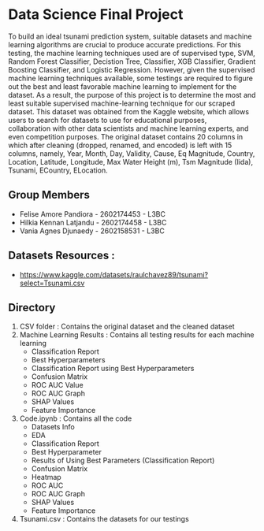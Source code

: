 # Data Science Final Project
To build an ideal tsunami prediction system, suitable datasets and machine learning algorithms are crucial to produce accurate predictions. For this testing, the machine learning techniques used are of supervised type, SVM, Random Forest Classifier, Decistion Tree, Classifier, XGB Classifier, Gradient Boosting Classifier, and Logistic Regression. However, given the supervised machine learning techniques available, some testings are required to figure out the best and least favorable machine learning to implement for the dataset. As a result, the purpose of this project is to determine the most and least suitable supervised machine-learning technique for our scraped dataset. This dataset was obtained from the Kaggle website, which allows users to search for datasets to use for educational purposes, collaboration with other data scientists and machine learning experts, and even competition purposes. The original dataset contains 20 columns in which after cleaning (dropped, renamed, and encoded) is left with 15 columns, namely, Year, Month, Day, Validity, Cause, Eq Magnitude, Country, Location, Latitude, Longitude, Max Water Height (m), Tsm Magnitude (Iida), Tsunami, ECountry, ELocation.

## Group Members
+ Felise Amore Pandiora - 2602174453 - L3BC
+ Hilkia Kennan Latjandu - 2602174458 - L3BC
+ Vania Agnes Djunaedy - 2602158531 - L3BC

## Datasets Resources : 
+ https://www.kaggle.com/datasets/raulchavez89/tsunami?select=Tsunami.csv

## Directory
1. CSV folder : Contains the original dataset and the cleaned dataset
2. Machine Learning Results : Contains all testing results for each machine learning
   - Classification Report
   - Best Hyperparameters
   - Classification Report using Best Hyperparameters
   - Confusion Matrix
   - ROC AUC Value
   - ROC AUC Graph
   - SHAP Values
   - Feature Importance
3. Code.ipynb : Contains all the code
   - Datasets Info
   - EDA
   - Classification Report
   - Best Hyperparameter
   - Results of Using Best Parameters (Classification Report)
   - Confusion Matrix
   - Heatmap
   - ROC AUC
   - ROC AUC Graph
   - SHAP Values
   - Feature Importance
4. Tsunami.csv : Contains the datasets for our testings
